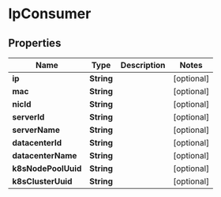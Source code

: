 

# IpConsumer

## Properties

| Name | Type | Description | Notes |
| ------------ | ------------- | ------------- | ------------- |
| **ip** | **String** |  |  [optional] |
| **mac** | **String** |  |  [optional] |
| **nicId** | **String** |  |  [optional] |
| **serverId** | **String** |  |  [optional] |
| **serverName** | **String** |  |  [optional] |
| **datacenterId** | **String** |  |  [optional] |
| **datacenterName** | **String** |  |  [optional] |
| **k8sNodePoolUuid** | **String** |  |  [optional] |
| **k8sClusterUuid** | **String** |  |  [optional] |


